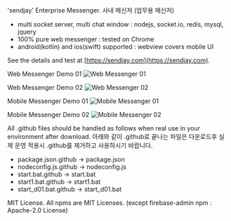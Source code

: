'sendjay' Enterprise Messenger. 사내 메신저 (업무용 메신저)

- multi socket server, multi chat window : nodejs, socket.io, redis, mysql, jquery
- 100% pure web messenger : tested on Chrome
- android(kotlin) and ios(swift) supported : webview covers mobile UI

See the details and test at [https://sendjay.com](https://sendjay.com).

Web Messenger Demo 01
![Web Messenger 01](./sendjay/public/content/list_team.png)

Web Messenger Demo 02
![Web Messenger 02](./sendjay/public/content/list_tree.png)

Mobile Messenger Demo 01
![Mobile Messenger 01](./sendjay/public/content/list_chat_mobile.png)

Mobile Messenger Demo 02
![Mobile Messenger 02](./sendjay/public/content/chat_mobile.png)

All .github files should be handled as follows when real use in your environment after download. 
아래와 같이 .github로 끝나는 파일은 다운로드후 실제 운영 적용시 .github를 제거하고 사용하시기 바랍니다.

- package.json.github -> package.json
- nodeconfig.js.github -> nodeconfig.js
- start.bat.github -> start.bat
- start1.bat.github -> start1.bat
- start_d01.bat.github -> start_d01.bat

MIT License.
All npms are MIT Licenses. (except firebase-admin npm : Apache-2.0 License)
